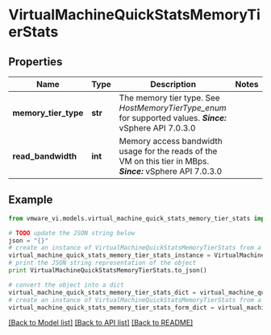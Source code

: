 # VirtualMachineQuickStatsMemoryTierStats


## Properties
Name | Type | Description | Notes
------------ | ------------- | ------------- | -------------
**memory_tier_type** | **str** | The memory tier type.  See *HostMemoryTierType_enum* for supported values.  ***Since:*** vSphere API 7.0.3.0  | 
**read_bandwidth** | **int** | Memory access bandwidth usage for the reads of the VM on this tier in MBps.  ***Since:*** vSphere API 7.0.3.0  | 

## Example

```python
from vmware_vi.models.virtual_machine_quick_stats_memory_tier_stats import VirtualMachineQuickStatsMemoryTierStats

# TODO update the JSON string below
json = "{}"
# create an instance of VirtualMachineQuickStatsMemoryTierStats from a JSON string
virtual_machine_quick_stats_memory_tier_stats_instance = VirtualMachineQuickStatsMemoryTierStats.from_json(json)
# print the JSON string representation of the object
print VirtualMachineQuickStatsMemoryTierStats.to_json()

# convert the object into a dict
virtual_machine_quick_stats_memory_tier_stats_dict = virtual_machine_quick_stats_memory_tier_stats_instance.to_dict()
# create an instance of VirtualMachineQuickStatsMemoryTierStats from a dict
virtual_machine_quick_stats_memory_tier_stats_form_dict = virtual_machine_quick_stats_memory_tier_stats.from_dict(virtual_machine_quick_stats_memory_tier_stats_dict)
```
[[Back to Model list]](../README.md#documentation-for-models) [[Back to API list]](../README.md#documentation-for-api-endpoints) [[Back to README]](../README.md)


